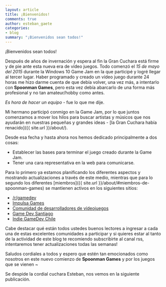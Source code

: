 ```yaml
---
layout: article
title: ¡Bienvenidos!
comments: true
author: esteban_gaete
categories:
- blog
summary: "¡Bienvenidos sean todos!"
---
```


¡Bienvenidos sean todos!

Después de años de invernación y espera al fin la Gran Cuchara está firme y de 
pie ante esta nueva era de vídeo juegos. Todo comenzó el *15 de mayo del 2015*
durante la Windows 10 Game Jam en la que participé y logré llegar al tercer 
lugar. Haber programado y creado un vídeo juego durante 24 horas me hizo darme 
cuenta de que debía volver, una vez más, a intentarlo con **Spoonman Games**, 
pero esta vez debía abarcarlo de una forma más profesional y no tan 
amateur/hobby como antes.

*Es hora de hacer un equipo* - fue lo que me dije.

Mi hermano participó conmigo en la Game Jam, por lo que juntos comenzamos a 
mover los hilos para buscar artistas y músicos que nos ayudarán en nuestras 
pequeñas y grandes ideas - [la Gran Cuchara había renacido]({{ site.url }}/about/).

Desde esa fecha y hasta ahora nos hemos dedicado principalmente a dos cosas:

* Establecer las bases para terminar el juego creado durante la Game Jam.
* Tener una cara representativa en la web para comunicarse.

Para lo primero ya estamos planificando los diferentes aspectos y mostrando 
actualizaciones a través de este medio, mientras que para lo segundo los 
diferentes [miembros]({{ site.url }}/about/#miembros-de-spoonman-games) se mantienen activos en los siguientes sitios:

* <a href="http://www.reddit.com/r/gamedev/"><span class="fa fa-reddit"></span> /r/gamedev</a>
* <a href="http://www.impulsagames.com/foro/"><span class="fa fa-rocket"></span> Impulsa Games</a>
* <a href="https://www.facebook.com/groups/comunidad.duval/"><span class="fa fa-facebook"></span> Comunidad de desarrolladores de vídeojuegos</a>
* <a href="https://www.facebook.com/groups/GameDevSantiago/"><span class="fa fa-facebook"></span> Game Dev Santiago</a>
* <a href="https://www.facebook.com/groups/indiegamedevchile/"><span class="fa fa-facebook"></span> Indie GameDev Chile</a>

Cabe destacar qué están todos ustedes buenos lectores a ingresar a cada una de 
estas excelentes comunidades a participar <i class="fa fa-smile-o"></i> y si 
quieres estar al tanto de la actividad de este blog te recomiendo subscribirte 
al canal rss, intentaremos tener actualizaciones todas las semanas!

Saludos cordiales a todos y espero que estén tan emocionados como nosotros en 
este nuevo comienzo de **Spoonman Games** y por los juegos que se vienen ~

Se despide la cordial cuchara Esteban, nos vemos en la siguiente publicación.